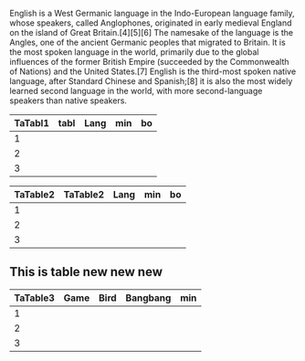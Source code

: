English is a West Germanic language in the Indo-European language family, whose speakers, called Anglophones, originated in early medieval England on the island of Great Britain.[4][5][6] The namesake of the language is the Angles, one of the ancient Germanic peoples that migrated to Britain. It is the most spoken language in the world, primarily due to the global influences of the former British Empire (succeeded by the Commonwealth of Nations) and the United States.[7] English is the third-most spoken native language, after Standard Chinese and Spanish;[8] it is also the most widely learned second language in the world, with more second-language speakers than native speakers.

|   TaTabl1 | tabl   | Lang   | min   | bo   |
|-----------|--------|--------|-------|------|
|         1 |        |        |       |      |
|         2 |        |        |       |      |
|         3 |        |        |       |      |

|   TaTable2 | TaTable2   | Lang   | min   | bo   |
|------------|------------|--------|-------|------|
|          1 |            |        |       |      |
|          2 |            |        |       |      |
|          3 |            |        |       |      |

## This is table new new new

|   TaTable3 | Game   | Bird   | Bangbang   | min   |
|------------|--------|--------|------------|-------|
|          1 |        |        |            |       |
|          2 |        |        |            |       |
|          3 |        |        |            |       |
